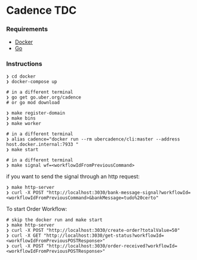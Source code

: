 # Cadence TDC

### Requirements
- [Docker]()
- [Go]()

### Instructions
```
❯ cd docker
❯ docker-compose up

# in a different terminal
❯ go get go.uber.org/cadence
# or go mod download

❯ make register-domain
❯ make bins
❯ make worker

# in a different terminal
❯ alias cadence="docker run --rm ubercadence/cli:master --address host.docker.internal:7933 "
❯ make start

# in a different terminal
❯ make signal wf=<workflowIdFromPreviousCommand>
```

if you want to send the signal through an http request:
```shell
❯ make http-server
❯ curl -X POST "http://localhost:3030/bank-message-signal?workflowId=<workflowIdFromPreviousCommand>&bankMessage=tudo%20certo"
```
 
To start Order Workflow:
```
# skip the docker run and make start
❯ make http-server
❯ curl -X POST "http://localhost:3030/create-order?totalValue=50"
❯ curl -X GET "http://localhost:3030/get-status?workflowId=<workflowIdFromPreviousPOSTResponse>"
❯ curl -X POST "http://localhost:3030/order-received?workflowId=<workflowIdFromPreviousPOSTResponse>"
``` 

